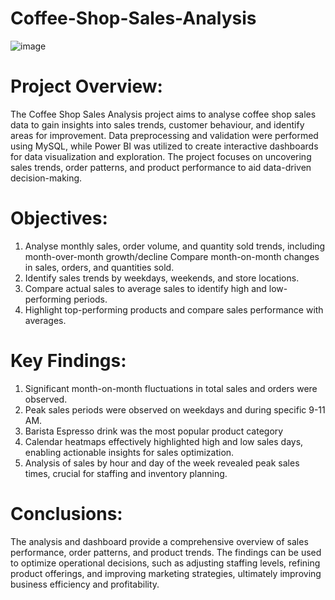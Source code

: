 # Coffee-Shop-Sales-Analysis

![image](https://github.com/user-attachments/assets/d99d3f04-7c4f-4209-abfb-99302f4e332e)

# Project Overview:
The Coffee Shop Sales Analysis project aims to analyse coffee shop sales data to gain insights into sales trends, customer behaviour, and identify areas for improvement. Data preprocessing and validation were performed using MySQL, while Power BI was utilized to create interactive dashboards for data visualization and exploration. The project focuses on uncovering sales trends, order patterns, and product performance to aid data-driven decision-making.

# Objectives:
1.	Analyse monthly sales, order volume, and quantity sold trends, including month-over-month growth/decline Compare month-on-month changes in sales, orders, and quantities sold.
2.	Identify sales trends by weekdays, weekends, and store locations.
3.	 Compare actual sales to average sales to identify high and low-performing periods.
4.	Highlight top-performing products and compare sales performance with averages.
   
# Key Findings:
1.	Significant month-on-month fluctuations in total sales and orders were observed.
2.	Peak sales periods were observed on weekdays and during specific 9-11 AM.
3.	Barista Espresso drink was the most popular product category
4.	Calendar heatmaps effectively highlighted high and low sales days, enabling actionable insights for sales optimization.
5.	Analysis of sales by hour and day of the week revealed peak sales times, crucial for staffing and inventory planning.
   
# Conclusions:
The analysis and dashboard provide a comprehensive overview of sales performance, order patterns, and product trends. The findings can be used to optimize operational decisions, such as adjusting staffing levels, refining product offerings, and improving marketing strategies, ultimately improving business efficiency and profitability.

